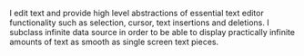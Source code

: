 I edit text and provide high level abstractions of essential text editor functionality such as selection, cursor, text insertions and deletions.
I subclass infinite data source in order to be able to display practically infinite amounts of text as smooth as single screen text pieces.